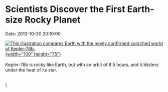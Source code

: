 Scientists Discover the First Earth-size Rocky Planet
=====================================================

Date: 2013-10-30 20:10:00

[![This illustration compares Earth with the newly confirmed scorched
world of
Kepler-78b.](http://www.jpl.nasa.gov/images/kepler/20131030/kepler20131030-th.jpg){width="100"
height="75"}](http://www.jpl.nasa.gov/news/news.cfm?release=2013-316&rn=news.xml&rst=3938)\
\
Kepler-78b is rocky like Earth, but with an orbit of 8.5 hours, and it
blisters under the heat of its star.

\
\
